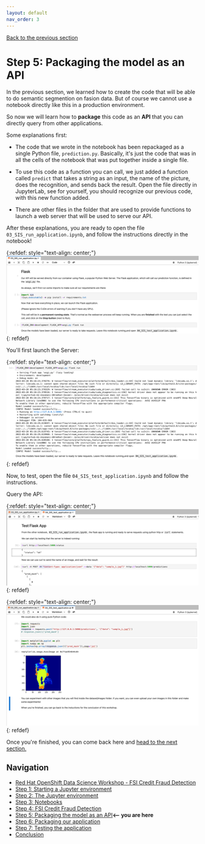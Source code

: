 ```yaml
---
layout: default
nav_order: 3
---
```

[Back to the previous section](step4.md)

# Step 5: Packaging the model as an API

In the previous section, we learned how to create the code that will be able to do semantic segmention on fasion data. But of course we cannot use a notebook directly like this in a production environment.

So now we will learn how to **package** this code as an **API** that you can directly query from other applications.

Some explanations first:

* The code that we wrote in the notebook has been repackaged as a single Python file, `prediction.py`. Basically, it's just the code that was in all the cells of the notebook that was put together inside a single file.

* To use this code as a function you can call, we just added a function called `predict` that takes a string as an input, the name of the picture, does the recognition, and sends back the result. Open the file directly in JupyterLab, see for yourself, you should recognize our previous code, with this new function added.

* There are other files in the folder that are used to provide functions to launch a web server that will be used to serve our API.

After these explanations, you are ready to open the file `03_SIS_run_application.ipynb`, and follow the instructions directly in the notebook!

{:refdef: style="text-align: center;"}
![alt text](./assets/img/sis_run.png "SIS notebook")
{: refdef}

You'll first launch the Server:

{:refdef: style="text-align: center;"}
![alt text](./assets/img/launch_server.png "Launch Server")
{: refdef}

Now, to test, open the file `04_SIS_test_application.ipynb` and follow the instructions.

Query the API:

{:refdef: style="text-align: center;"}
![alt text](./assets/img/query_api_1.png "Query API")
{: refdef}

{:refdef: style="text-align: center;"}
![alt text](./assets/img/query_api_2.png "Query API")
{: refdef}

Once you're finished, you can come back here and [head to the next section.](step6.md)

## Navigation

<!-- startnav -->
* [Red Hat OpenShift Data Science Workshop - FSI Credit Fraud Detection](index.md)
* [Step 1: Starting a Jupyter environment](step1.md)
* [Step 2: The Jupyter environment](step2.md)
* [Step 3: Notebooks](step3.md)
* [Step 4: FSI Credit Fraud Detection](step4.md)
* [Step 5: Packaging the model as an API](step5.md)**<-- you are here**
* [Step 6: Packaging our application](step6.md)
* [Step 7: Testing the application](step7.md)
* [Conclusion](step8.md)
<!-- endnav -->
